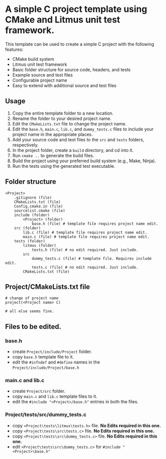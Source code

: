# A simple C project template using CMake and Litmus unit test framework.
This template can be used to create a simple C project with the following features:
- CMake build system
- Litmus unit test framework
- Basic folder structure for source code, headers, and tests
- Example source and test files
- Configurable project name
- Easy to extend with additional source and test files

## Usage
1. Copy the entire template folder to a new location.
2. Rename the folder to your desired project name.
3. Edit the `CMakeLists.txt` file to change the project name.
4. Edit the `base.h`, `main.c`, `lib.c`, and `dummy_tests.c` files to include your project name in the appropriate places.
5. Add your source code and test files to the `src` and `tests` folders, respectively.
6. In the project folder, create a `build` directory, and cd into it.
6. Run `cmake ..` to generate the build files.
7. Build the project using your preferred build system (e.g., Make, Ninja).
8. Run the tests using the generated test executable.

## Folder structure
```
<Project>
	.gitignore (file)
	CMakeLists.txt (file)
	Config.cmake.in (file)
	sourcelist.cmake (file)
	include (folder)
		<Project> (folder)
			base.h (file) # template file requires project name edit.
	src (folder)
		lib.c (file) # template file requires project name edit.
		main.c (file) # template file requires project name edit.
	tests (folder)
		litmus (folder)
			tests.h (file) # no edit required. Just include.
		src
			dummy_tests.c (file) # template file. Requires include edit.
			tests.c (file) # no edit required. Just include.
		CMakeLists.txt (file)
```

##  Project/CMakeLists.txt file
```
# change of project name
project(<Project name> C)

# all else seems fine.
```

## Files to be edited.
### base.h
- create `Project/include/Project` folder.
- copy `base.h` template file to it. 
- edit the `#infndef` and `#define` names in the `Project/include/Project/base.h`

### main.c and lib.c
- create `Project/src` folder.
- copy `main.c` and `lib.c` template files to it.
- edit the `#include "<Project>/base.h"` entries in both the files.

### Project/tests/src/dummy_tests.c
- copy `<Project\tests\litmus\tests.h>` file. **No Edits required in this one.**
- copy `<Project\tests\src\tests.c>` file.  **No Edits required in this one.**
- copy `<Project\tests\src\dummy_tests.c>` file.  **No Edits required in this one.**
- edit `<Project\tests\src\dummy_tests.c>` for `#include "<Project>\base.h"`


